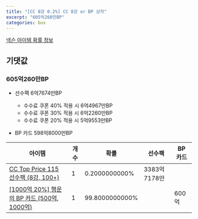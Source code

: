 ```yaml
---
title: "[CC 8강 0.2%] CC 8강 or BP 상자"
excerpt: "605억260만BP"
categories: box
---
```

[넥슨 아이템 확률 정보](http://iteminfo.nexon.com/probability/fo4?sn=7377)

## 기댓값
### 605억260만BP
  - 선수팩 6억7674만BP
    - 수수료 쿠폰 40% 적용 시 6억4967만BP
    - 수수료 쿠폰 30% 적용 시 6억2260만BP
    - 수수료 쿠폰 20% 적용 시 5억9553만BP

  - BP 카드 598억8000만BP

|아이템|개수|확률|선수팩|BP 카드|
|---|---|---|---|---|
|[CC Top Price 115 선수팩 (8강, 100+)](/player/7347)|1|0.2000000000%|3383억7178만||
|[[1000억 20%] 행운의 BP 카드 (500억, 1000억)](/bp/7360)|1|99.8000000000%||600억|
